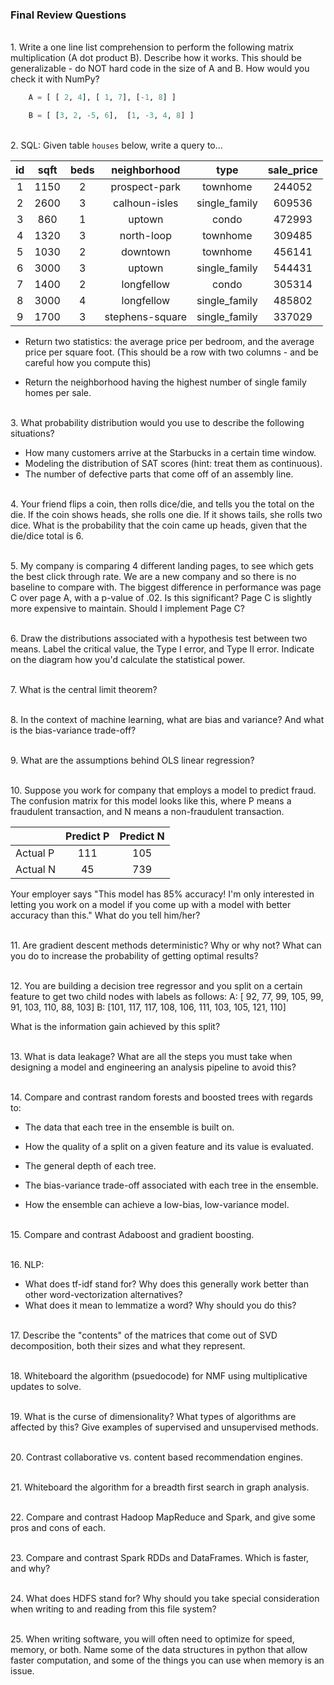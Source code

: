 ### Final Review Questions

<br>1. Write a one line list comprehension to perform the following matrix
multiplication (A dot product B).  Describe how it works. This should be generalizable - do NOT hard code in the size of A and B. How would you check
it with NumPy?
```python
    A = [ [ 2, 4], [ 1, 7], [-1, 8] ]

    B = [ [3, 2, -5, 6],  [1, -3, 4, 8] ]
```

<br>2. SQL: Given table `houses` below, write a query to...

| id | sqft | beds | neighborhood | type | sale_price |
|:----------:|:------------:|:----------:|:----------:|:-----------:|:-----------:|
| 1 | 1150 | 2 | prospect-park | townhome | 244052 |
| 2 | 2600 | 3 | calhoun-isles | single_family | 609536 |
| 3 | 860 | 1 | uptown | condo | 472993 |
| 4 | 1320 | 3 | north-loop | townhome | 309485 |
| 5 | 1030 | 2 | downtown | townhome | 456141 |
| 6 | 3000 | 3 | uptown | single_family | 544431 |
| 7 | 1400 | 2 | longfellow | condo | 305314 |
| 8 | 3000 | 4 | longfellow | single_family | 485802 |
| 9 | 1700 | 3 | stephens-square | single_family | 337029 |

  * Return two statistics: the average price per bedroom, and the average price per square foot. (This should be a row with two columns - and be careful how you compute this)

  * Return the neighborhood having the highest number of single family homes per sale.

<br>3. What probability distribution would you use to describe the following situations?
  * How many customers arrive at the Starbucks in a certain time window.
  * Modeling the distribution of SAT scores (hint: treat them as continuous).
  * The number of defective parts that come off of an assembly line.

<br>4. Your friend flips a coin, then rolls dice/die, and tells you the total on the die. If the coin shows heads, she rolls one die. If it shows tails, she rolls two dice. What is the probability that the coin came up heads, given that the die/dice total is 6.   

<br>5. My company is comparing 4 different landing pages, to see which gets the best click through rate. We are a new company and so there is no baseline to compare with. The biggest difference in performance was page C over page A, with a p-value of .02. Is this significant? Page C is slightly more expensive to maintain. Should I implement Page C?

<br>6. Draw the distributions associated with a hypothesis test between two means.  Label the critical value, the Type I error, and Type II error.  Indicate on the diagram how you'd calculate the statistical power.

<br>7. What is the central limit theorem?

<br>8. In the context of machine learning, what are bias and variance?  And what is the bias-variance trade-off?

<br>9. What are the assumptions behind OLS linear regression?

<br>10. Suppose you work for company that employs a model to predict fraud. The confusion matrix for this model looks like this, where P means a fraudulent transaction, and N means a non-fraudulent transaction.

  || Predict P | Predict N |
  |----------|:---------:|:---------:|
  | Actual P |    111    |    105    |
  | Actual N |    45     |    739    |   

  Your employer says "This model has 85% accuracy! I'm only interested in letting you work on a model if you come up with a model with better accuracy than this." What do you tell him/her?  

<br>11. Are gradient descent methods deterministic? Why or why not? What can you do to increase the probability of getting optimal results?

<br>12. You are building a decision tree regressor and you split on a certain feature to get two child nodes with labels as follows:
  A: [ 92,  77,  99, 105,  99,  91, 103, 110,  88, 103]
  B: [101, 117, 117, 108, 106, 111, 103, 105, 121, 110]

  What is the information gain achieved by this split?

<br>13. What is data leakage? What are all the steps you must take when designing a model and engineering an analysis pipeline to avoid this?

<br>14. Compare and contrast random forests and boosted trees with regards to:  
  * The data that each tree in the ensemble is built on.  

  * How the quality of a split on a given feature and its value is evaluated.  
  * The general depth of each tree.

  * The bias-variance trade-off associated with each tree in the ensemble.  

  * How the ensemble can achieve a low-bias, low-variance model.  

<br>15. Compare and contrast Adaboost and gradient boosting.

<br> 16. NLP:
* What does tf-idf stand for? Why does this generally work better than other word-vectorization alternatives?
* What does it mean to lemmatize a word? Why should you do this? 

<br>17. Describe the "contents" of the matrices that come out of SVD decomposition, both their sizes and what they represent.

<br>18. Whiteboard the algorithm (psuedocode) for NMF using multiplicative updates to solve.

<br>19. What is the curse of dimensionality? What types of algorithms are affected by this? Give examples of supervised and unsupervised methods.

<br>20. Contrast collaborative vs. content based recommendation engines.

<br>21. Whiteboard the algorithm for a breadth first search in graph analysis.

<br>22. Compare and contrast Hadoop MapReduce and Spark, and give some pros and cons of each.

<br>23. Compare and contrast Spark RDDs and DataFrames. Which is faster, and why?

<br>24. What does HDFS stand for? Why should you take special consideration when writing to and reading from this file system?

<br>25. When writing software, you will often need to optimize for speed, memory, or both. Name some of the data structures in python that allow faster computation, and some of the things you can use when memory is an issue.